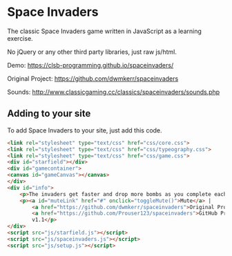 Space Invaders
==============

The classic Space Invaders game written in JavaScript as a learning exercise.

No jQuery or any other third party libraries, just raw js/html.

Demo: https://clsb-programming.github.io/spaceinvaders/

Original Project: https://github.com/dwmkerr/spaceinvaders

Sounds: http://www.classicgaming.cc/classics/spaceinvaders/sounds.php

Adding to your site
-------------------

To add Space Invaders to your site, just add this code.

````HTML
<link rel="stylesheet" type="text/css" href="css/core.css">
<link rel="stylesheet" type="text/css" href="css/typeography.css">
<link rel="stylesheet" type="text/css" href="css/game.css">
<div id="starfield"></div>
<div id="gamecontainer">
<canvas id="gameCanvas"></canvas>
</div>
<div id="info">
    <p>The invaders get faster and drop more bombs as you complete each level! | Controls: WASD / Arrow Keys + Space</p>
    <p><a id="muteLink" href="#" onclick="toggleMute()">Mute</a> | 
        <a href="https://github.com/dwmkerr/spaceinvaders">Original Project</a> | 
        <a href="https://github.com/Prouser123/spaceinvaders">GitHub Project</a> | 
        v1.1</p>
</div>
<script src="js/starfield.js"></script>
<script src="js/spaceinvaders.js"></script>
<script src="js/setup.js"></script>
````
